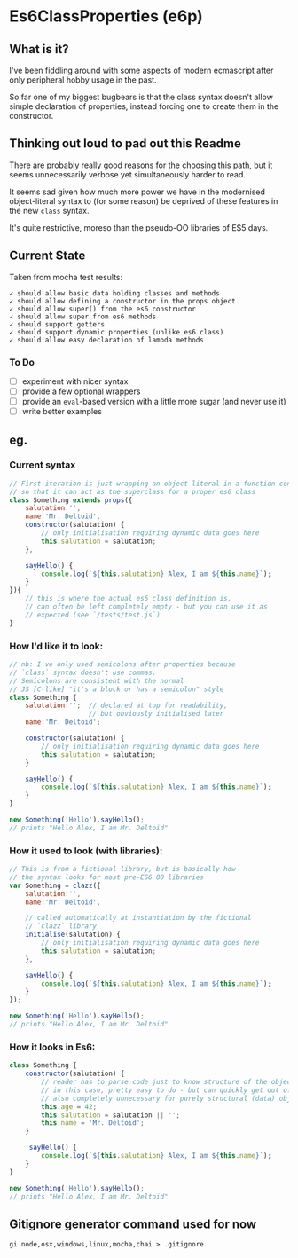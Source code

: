 # Es6ClassProperties (e6p)

## What is it?

I've been fiddling around with some aspects of modern ecmascript after only peripheral hobby usage in the past.

So far one of my biggest bugbears is that the class syntax doesn't allow simple declaration of properties, instead forcing one to create them in the constructor.

## Thinking out loud to pad out this Readme

There are probably really good reasons for the choosing this path, but it seems unnecessarily verbose yet simultaneously harder to read.

It seems sad given how much more power we have in the modernised object-literal syntax to (for some reason) be deprived of these features in the new `class` syntax.

It's quite restrictive, moreso than the pseudo-OO libraries of ES5 days.

## Current State

Taken from mocha test results:

    ✓ should allow basic data holding classes and methods
    ✓ should allow defining a constructor in the props object
    ✓ should allow super() from the es6 constructor
    ✓ should allow super from es6 methods
    ✓ should support getters
    ✓ should support dynamic properties (unlike es6 class)
    ✓ should allow easy declaration of lambda methods

### To Do

- [ ] experiment with nicer syntax
- [ ] provide a few optional wrappers
- [ ] provide an `eval`-based version with a little more sugar (and never use it)
- [ ] write better examples

## eg.

### Current syntax

```js
// First iteration is just wrapping an object literal in a function constructor
// so that it can act as the superclass for a proper es6 class
class Something extends props({
    salutation:'',
    name:'Mr. Deltoid',
    constructor(salutation) {
        // only initialisation requiring dynamic data goes here
        this.salutation = salutation;
    },

    sayHello() { 
        console.log(`${this.salutation} Alex, I am ${this.name}`);
    }
}){
    // this is where the actual es6 class definition is, 
    // can often be left completely empty - but you can use it as
    // expected (see `/tests/test.js`)
}
```

### How I'd like it to look:
```js
// nb: I've only used semicolons after properties because 
// `class` syntax doesn't use commas.
// Semicolons are consistent with the normal 
// JS [C-like] "it's a block or has a semicolon" style
class Something {
    salutation:'';  // declared at top for readability, 
                    // but obviously initialised later
    name:'Mr. Deltoid';

    constructor(salutation) {
        // only initialisation requiring dynamic data goes here
        this.salutation = salutation;
    }

    sayHello() { 
        console.log(`${this.salutation} Alex, I am ${this.name}`);
    }
}

new Something('Hello').sayHello();
// prints "Hello Alex, I am Mr. Deltoid"
```

### How it used to look (with libraries):
```js
// This is from a fictional library, but is basically how
// the syntax looks for most pre-ES6 OO libraries
var Something = clazz({
    salutation:'',
    name:'Mr. Deltoid',

    // called automatically at instantiation by the fictional
    // `clazz` library
    initialise(salutation) {
        // only initialisation requiring dynamic data goes here
        this.salutation = salutation;
    },

    sayHello() { 
        console.log(`${this.salutation} Alex, I am ${this.name}`);
    }
});

new Something('Hello').sayHello();
// prints "Hello Alex, I am Mr. Deltoid"
```

### How it looks in Es6:
```js
class Something {
    constructor(salutation) {
        // reader has to parse code just to know structure of the object
        // in this case, pretty easy to do - but can quickly get out of hand.
        // also completely unnecessary for purely structural (data) objects
        this.age = 42;
        this.salutation = salutation || '';
        this.name = 'Mr. Deltoid';
    }

     sayHello() { 
        console.log(`${this.salutation} Alex, I am ${this.name}`);
    }   
}

new Something('Hello').sayHello();
// prints "Hello Alex, I am Mr. Deltoid"
```

## Gitignore generator command used for now

```
gi node,osx,windows,linux,mocha,chai > .gitignore
```
